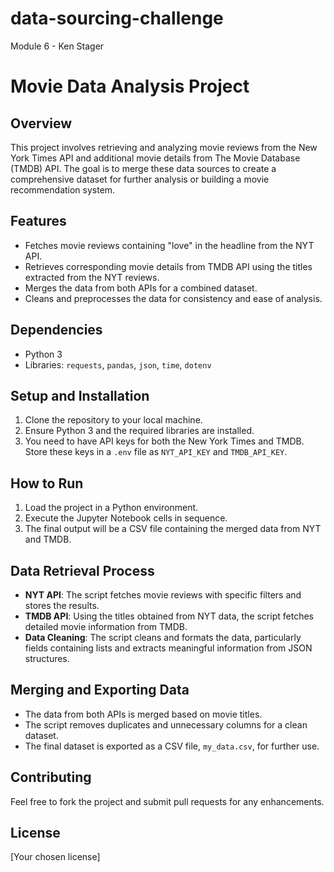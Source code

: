 # data-sourcing-challenge
Module 6 - Ken Stager

# Movie Data Analysis Project

## Overview
This project involves retrieving and analyzing movie reviews from the New York Times API and additional movie details from The Movie Database (TMDB) API. The goal is to merge these data sources to create a comprehensive dataset for further analysis or building a movie recommendation system.

## Features
- Fetches movie reviews containing "love" in the headline from the NYT API.
- Retrieves corresponding movie details from TMDB API using the titles extracted from the NYT reviews.
- Merges the data from both APIs for a combined dataset.
- Cleans and preprocesses the data for consistency and ease of analysis.

## Dependencies
- Python 3
- Libraries: `requests`, `pandas`, `json`, `time`, `dotenv`

## Setup and Installation
1. Clone the repository to your local machine.
2. Ensure Python 3 and the required libraries are installed.
3. You need to have API keys for both the New York Times and TMDB. Store these keys in a `.env` file as `NYT_API_KEY` and `TMDB_API_KEY`.

## How to Run
1. Load the project in a Python environment.
2. Execute the Jupyter Notebook cells in sequence.
3. The final output will be a CSV file containing the merged data from NYT and TMDB.

## Data Retrieval Process
- **NYT API**: The script fetches movie reviews with specific filters and stores the results.
- **TMDB API**: Using the titles obtained from NYT data, the script fetches detailed movie information from TMDB.
- **Data Cleaning**: The script cleans and formats the data, particularly fields containing lists and extracts meaningful information from JSON structures.

## Merging and Exporting Data
- The data from both APIs is merged based on movie titles.
- The script removes duplicates and unnecessary columns for a clean dataset.
- The final dataset is exported as a CSV file, `my_data.csv`, for further use.

## Contributing
Feel free to fork the project and submit pull requests for any enhancements.

## License
[Your chosen license]
